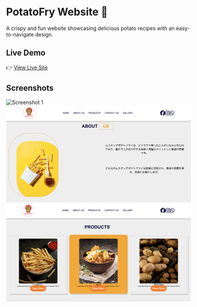 # PotatoFry Website 🍟

A crispy and fun website showcasing delicious potato recipes with an easy-to-navigate design.

## Live Demo

👉 [View Live Site](https://wang1-ui.github.io/teseting/)

## Screenshots

![Screenshot 1](Screenshot1.png)
![Screenshot 2](Screenshot2.png)
![Screenshot 3](Screenshot3.png)
